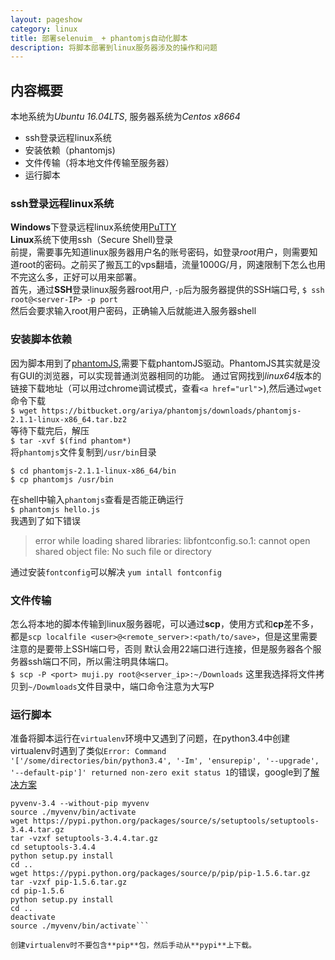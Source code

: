 ```yaml
---
layout: pageshow
category: linux
title: 部署selenuim_ + phantomjs自动化脚本
description: 将脚本部署到linux服务器涉及的操作和问题
---
```


## 内容概要

本地系统为*Ubuntu 16.04LTS*, 服务器系统为*Centos x8664*  
* ssh登录远程linux系统  
* 安装依赖（phantomjs)
* 文件传输（将本地文件传输至服务器）  
* 运行脚本

### ssh登录远程linux系统

**Windows**下登录远程linux系统使用[PuTTY](http://www.putty.org/)  
**Linux**系统下使用ssh（Secure Shell)登录  
前提，需要事先知道linux服务器用户名的账号密码，如登录*root*用户，则需要知道root的密码。之前买了搬瓦工的vps翻墙，流量1000G/月，网速限制下怎么也用不完这么多，正好可以用来部署。  
首先，通过**SSH**登录linux服务器root用户, `-p`后为服务器提供的SSH端口号,
```$ ssh root@<server-IP> -p port```  
然后会要求输入root用户密码，正确输入后就能进入服务器shell

### 安装脚本依赖

因为脚本用到了[phantomJS](http://phantomjs.org/download.html),需要下载phantomJS驱动。PhantomJS其实就是没有GUI的浏览器，可以实现普通浏览器相同的功能。
通过官网找到*linux64*版本的链接下载地址（可以用过chrome调试模式，查看`<a href="url"`>),然后通过`wget`命令下载  
`$ wget https://bitbucket.org/ariya/phantomjs/downloads/phantomjs-2.1.1-linux-x86_64.tar.bz2`  
等待下载完后，解压  
`$ tar -xvf $(find phantom*)`  
将`phantomjs`文件复制到`/usr/bin`目录  
```
$ cd phantomjs-2.1.1-linux-x86_64/bin
$ cp phantomjs /usr/bin
```
在shell中输入`phantomjs`查看是否能正确运行  
`$ phantomjs hello.js`  
我遇到了如下错误  

> error while loading shared libraries: libfontconfig.so.1: cannot open shared object file: No such file or directory  

通过安装`fontconfig`可以解决
`yum intall fontconfig`

### 文件传输

怎么将本地的脚本传输到linux服务器呢，可以通过**scp**，使用方式和**cp**差不多，都是`scp localfile <user>@<remote_server>:<path/to/save>`，但是这里需要注意的是要带上SSH端口号，否则
默认会用22端口进行连接，但是服务器各个服务器ssh端口不同，所以需注明具体端口。  
`$ scp -P <port> muji.py root@<server_ip>:~/Downloads`
这里我选择将文件拷贝到`~/Dowmloads`文件目录中，端口命令注意为大写P  

### 运行脚本

准备将脚本运行在`virtualenv`环境中又遇到了问题，在python3.4中创建virtualenv时遇到了类似`Error: Command '['/some/directories/bin/python3.4', '-Im', 'ensurepip', '--upgrade', '--default-pip']' returned non-zero exit status 1`的错误，google到了[解决方案](https://askubuntu.com/questions/488529/pyvenv-3-4-error-returned-non-zero-exit-status-1)
```
pyvenv-3.4 --without-pip myvenv
source ./myvenv/bin/activate
wget https://pypi.python.org/packages/source/s/setuptools/setuptools-3.4.4.tar.gz
tar -vzxf setuptools-3.4.4.tar.gz
cd setuptools-3.4.4
python setup.py install
cd ..
wget https://pypi.python.org/packages/source/p/pip/pip-1.5.6.tar.gz
tar -vzxf pip-1.5.6.tar.gz
cd pip-1.5.6
python setup.py install
cd ..
deactivate
source ./myvenv/bin/activate```

创建virtualenv时不要包含**pip**包，然后手动从**pypi**上下载。






